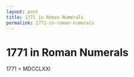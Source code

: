 ```yaml
---
layout: post
title: 1771 in Roman Numerals
permalink: 1771-in-roman-numerals
---
```


# 1771 in Roman Numerals

1771 = MDCCLXXI
